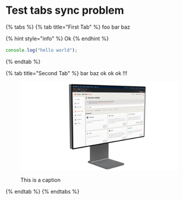 # Test tabs sync problem

{% tabs %}
{% tab title="First Tab" %}
foo bar baz

{% hint style="info" %}
Ok
{% endhint %}

```typescript
console.log("hello world");
```
{% endtab %}

{% tab title="Second Tab" %}
bar baz ok ok ok !!!

<figure><img src=".gitbook/assets/catalog rotatoed 2.png" alt=""><figcaption><p>This is a caption</p></figcaption></figure>
{% endtab %}
{% endtabs %}
